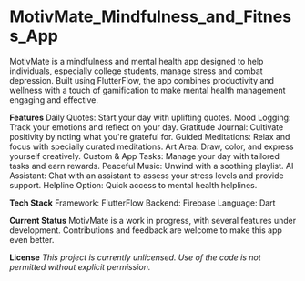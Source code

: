 # MotivMate_Mindfulness_and_Fitness_App

MotivMate is a mindfulness and mental health app designed to help individuals, especially college students, manage stress and combat depression. Built using FlutterFlow, the app combines productivity and wellness with a touch of gamification to make mental health management engaging and effective.

**Features**
Daily Quotes: Start your day with uplifting quotes.
Mood Logging: Track your emotions and reflect on your day.
Gratitude Journal: Cultivate positivity by noting what you're grateful for.
Guided Meditations: Relax and focus with specially curated meditations.
Art Area: Draw, color, and express yourself creatively.
Custom & App Tasks: Manage your day with tailored tasks and earn rewards.
Peaceful Music: Unwind with a soothing playlist.
AI Assistant: Chat with an assistant to assess your stress levels and provide support.
Helpline Option: Quick access to mental health helplines.

**Tech Stack**
Framework: FlutterFlow
Backend: Firebase
Language: Dart

**Current Status**
MotivMate is a work in progress, with several features under development. Contributions and feedback are welcome to make this app even better.

**License**
*This project is currently unlicensed. Use of the code is not permitted without explicit permission.*
